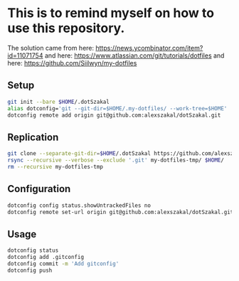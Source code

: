 # This is to remind myself on how to use this repository.

The solution came from here:
<https://news.ycombinator.com/item?id=11071754>
and here:
<https://www.atlassian.com/git/tutorials/dotfiles>
and here:
<https://github.com/Siilwyn/my-dotfiles>

## Setup
```sh
git init --bare $HOME/.dotSzakal
alias dotconfig='git --git-dir=$HOME/.my-dotfiles/ --work-tree=$HOME'
dotconfig remote add origin git@github.com:alexszakal/dotSzakal.git
```

## Replication
```sh
git clone --separate-git-dir=$HOME/.dotSzakal https://github.com/alexszakal/dotSzakal.git my-dotfiles-tmp
rsync --recursive --verbose --exclude '.git' my-dotfiles-tmp/ $HOME/
rm --recursive my-dotfiles-tmp
```

## Configuration
```sh
dotconfig config status.showUntrackedFiles no
dotconfig remote set-url origin git@github.com:alexszakal/dotSzakal.git
```

## Usage
```sh
dotconfig status
dotconfig add .gitconfig
dotconfig commit -m 'Add gitconfig'
dotconfig push
```

